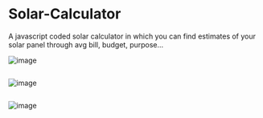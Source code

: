 # Solar-Calculator
A javascript coded solar calculator in which you can find estimates of your solar panel through avg bill, budget, purpose...

![image](https://github.com/Maimoona-Qasmi-3/Solar-Calculator/assets/96918798/f355625f-d096-46c4-be15-b699e2af0921)
```
```
![image](https://github.com/Maimoona-Qasmi-3/Solar-Calculator/assets/96918798/c33108ad-12e4-447c-95b0-261e22ecc35e)
```
```
![image](https://github.com/Maimoona-Qasmi-3/Solar-Calculator/assets/96918798/883a7046-bdc4-4c67-94b2-cee74c6463d0)



